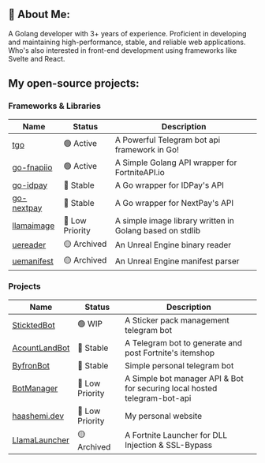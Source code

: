 ## 💫 About Me:

A Golang developer with 3+ years of experience. Proficient in developing and maintaining high-performance, stable, and reliable web applications. Who's also interested in front-end development using frameworks like Svelte and React.

## My open-source projects:

### Frameworks & Libraries

| Name                                                  | Status          | Description                                              |
| ----------------------------------------------------- | --------------- | -------------------------------------------------------- |
| [tgo](https://github.com/haashemi/tgo)                | 🟢 Active       | A Powerful Telegram bot api framework in Go!             |
| [go-fnapiio](https://github.com/haashemi/go-fnapiio)  | 🟢 Active       | A Simple Golang API wrapper for FortniteAPI.io           |
| [go-idpay](https://github.com/haashemi/go-idpay)      | 🔵 Stable       | A Go wrapper for IDPay's API                             |
| [go-nextpay](https://github.com/haashemi/go-nextpay)  | 🔵 Stable       | A Go wrapper for NextPay's API                           |
| [llamaimage](https://github.com/LlamaNite/llamaimage) | 🔵 Low Priority | A simple image library written in Golang based on stdlib |
| [uereader](https://github.com/haashemi/uereader)      | 🟡 Archived     | An Unreal Engine binary reader                           |
| [uemanifest](https://github.com/haashemi/uemanifest)  | 🟡 Archived     | An Unreal Engine manifest parser                         |

### Projects

| Name                                                       | Status          | Description                                                               |
| ---------------------------------------------------------- | --------------- | ------------------------------------------------------------------------- |
| [SticktedBot](https://github.com/haashemi/SticktedBot)     | 🟢 WIP          | A Sticker pack management telegram bot                                    |
| [AcountLandBot](https://github.com/haashemi/AcountLandBot) | 🔵 Stable       | A Telegram bot to generate and post Fortnite's itemshop                   |
| [ByfronBot](https://github.com/haashemi/ByfronBot)         | 🔵 Stable       | Simple personal telegram bot                                              |
| [BotManager](https://github.com/haashemi/BotManager)       | 🔵 Low Priority | A Simple bot manager API & Bot for securing local hosted telegram-bot-api |
| [haashemi.dev](https://github.com/haashemi/haashemi.dev)   | 🔵 Low Priority | My personal website                                                       |
| [LlamaLauncher](https://github.com/haashemi/LlamaLauncher) | 🟡 Archived     | A Fortnite Launcher for DLL Injection & SSL-Bypass                        |
